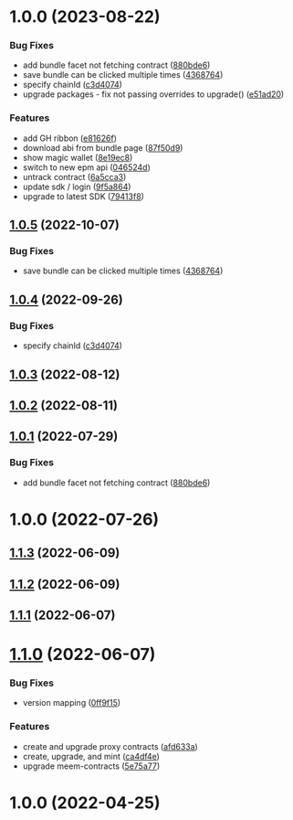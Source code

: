 # 1.0.0 (2023-08-22)


### Bug Fixes

* add bundle facet not fetching contract ([880bde6](https://github.com/kengoldfarb/epm/commit/880bde6))
* save bundle can be clicked multiple times ([4368764](https://github.com/kengoldfarb/epm/commit/4368764))
* specify chainId ([c3d4074](https://github.com/kengoldfarb/epm/commit/c3d4074))
* upgrade packages - fix not passing overrides to upgrade() ([e51ad20](https://github.com/kengoldfarb/epm/commit/e51ad20))


### Features

* add GH ribbon ([e81626f](https://github.com/kengoldfarb/epm/commit/e81626f))
* download abi from bundle page ([87f50d9](https://github.com/kengoldfarb/epm/commit/87f50d9))
* show magic wallet ([8e19ec8](https://github.com/kengoldfarb/epm/commit/8e19ec8))
* switch to new epm api ([046524d](https://github.com/kengoldfarb/epm/commit/046524d))
* untrack contract ([6a5cca3](https://github.com/kengoldfarb/epm/commit/6a5cca3))
* update sdk / login ([9f5a864](https://github.com/kengoldfarb/epm/commit/9f5a864))
* upgrade to latest SDK ([79413f8](https://github.com/kengoldfarb/epm/commit/79413f8))

## [1.0.5](https://github.com/meemproject/epm/compare/v1.0.4...v1.0.5) (2022-10-07)


### Bug Fixes

* save bundle can be clicked multiple times ([4368764](https://github.com/meemproject/epm/commit/4368764))

## [1.0.4](https://github.com/meemproject/epm/compare/v1.0.3...v1.0.4) (2022-09-26)


### Bug Fixes

* specify chainId ([c3d4074](https://github.com/meemproject/epm/commit/c3d4074))

## [1.0.3](https://github.com/meemproject/epm/compare/v1.0.2...v1.0.3) (2022-08-12)

## [1.0.2](https://github.com/meemproject/epm/compare/v1.0.1...v1.0.2) (2022-08-11)

## [1.0.1](https://github.com/meemproject/epm/compare/v1.0.0...v1.0.1) (2022-07-29)


### Bug Fixes

* add bundle facet not fetching contract ([880bde6](https://github.com/meemproject/epm/commit/880bde6))

# 1.0.0 (2022-07-26)

## [1.1.3](https://github.com/meemproject/clubs-web/compare/v1.1.2...v1.1.3) (2022-06-09)

## [1.1.2](https://github.com/meemproject/clubs-web/compare/v1.1.1...v1.1.2) (2022-06-09)

## [1.1.1](https://github.com/meemproject/clubs-web/compare/v1.1.0...v1.1.1) (2022-06-07)

# [1.1.0](https://github.com/meemproject/clubs-web/compare/v1.0.0...v1.1.0) (2022-06-07)


### Bug Fixes

* version mapping ([0ff9f15](https://github.com/meemproject/clubs-web/commit/0ff9f15))


### Features

* create and upgrade proxy contracts ([afd633a](https://github.com/meemproject/clubs-web/commit/afd633a))
* create, upgrade, and mint ([ca4df4e](https://github.com/meemproject/clubs-web/commit/ca4df4e))
* upgrade meem-contracts ([5e75a77](https://github.com/meemproject/clubs-web/commit/5e75a77))

# 1.0.0 (2022-04-25)

